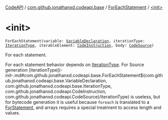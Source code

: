 [CodeAPI](../../index.md) / [com.github.jonathanxd.codeapi.base](../index.md) / [ForEachStatement](index.md) / [&lt;init&gt;](.)

# &lt;init&gt;

`ForEachStatement(variable: `[`VariableDeclaration`](../-variable-declaration/index.md)`, iterationType: `[`IterationType`](../-iteration-type/index.md)`, iterableElement: `[`CodeInstruction`](../../com.github.jonathanxd.codeapi/-code-instruction.md)`, body: `[`CodeSource`](../../com.github.jonathanxd.codeapi/-code-source/index.md)`)`

For each statement.

For each statement behavior depends on [IterationType](../-iteration-type/index.md). For Source generation [iterationType](-init-.md#com.github.jonathanxd.codeapi.base.ForEachStatement$<init>(com.github.jonathanxd.codeapi.base.VariableDeclaration, com.github.jonathanxd.codeapi.base.IterationType, com.github.jonathanxd.codeapi.CodeInstruction, com.github.jonathanxd.codeapi.CodeSource)/iterationType) is useless,
but for bytecode generation it is useful because `foreach` is translated to a [ForStatement](../-for-statement/index.md), and arrays
requires a special treatment to access length and values.

